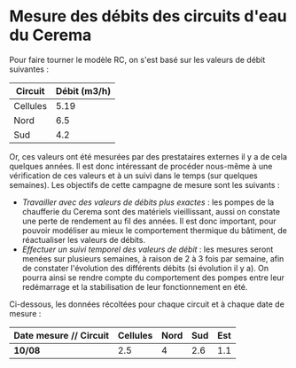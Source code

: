 # Mesure des débits des circuits d'eau du Cerema 

Pour faire tourner le modèle RC, on s'est basé sur les valeurs de débit suivantes : 

Circuit | Débit (m3/h)  
--|--
Cellules | 5.19
Nord | 6.5
Sud | 4.2 

Or, ces valeurs ont été mesurées par des prestataires externes il y a de cela quelques années. Il est donc intéressant de procéder nous-même à une vérification de ces valeurs 
et à un suivi dans le temps (sur quelques semaines). Les objectifs de cette campagne de mesure sont les suivants :

* *Travailler avec des valeurs de débits plus exactes* : les pompes de la chaufferie du Cerema sont des matériels vieillissant, aussi on constate une perte de rendement au fil 
des années. Il est donc important, pour pouvoir modéliser au mieux le comportement thermique du bâtiment, de réactualiser les valeurs de débits. 
* *Effectuer un suivi temporel des valeurs de débit* : les mesures seront menées sur plusieurs semaines, à raison de 2 à 3 fois par semaine, afin de constater l'évolution des
différents débits (si évolution il y a). On pourra ainsi se rendre compte du comportement des pompes entre leur redémarrage et la stabilisation de leur fonctionnement en été. 

Ci-dessous, les données récoltées pour chaque circuit et à chaque date de mesure :

Date mesure // Circuit | Cellules | Nord | Sud | Est
 --|--|--|--|--
 **10/08** | 2.5 | 4 | 2.6 | 1.1
